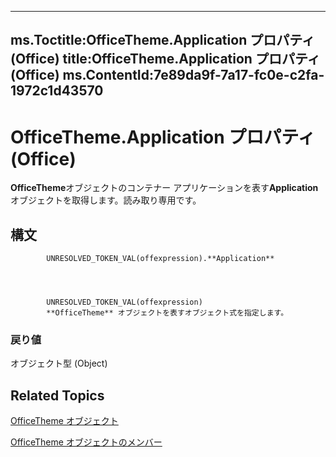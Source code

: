 

---
ms.Toctitle:OfficeTheme.Application プロパティ (Office)
title:OfficeTheme.Application プロパティ (Office)
ms.ContentId:7e89da9f-7a17-fc0e-c2fa-1972c1d43570
---
# OfficeTheme.Application プロパティ (Office)




**OfficeTheme**オブジェクトのコンテナー アプリケーションを表す**Application**オブジェクトを取得します。読み取り専用です。

## 構文

            UNRESOLVED_TOKEN_VAL(offexpression).**Application**




            UNRESOLVED_TOKEN_VAL(offexpression)
            **OfficeTheme** オブジェクトを表すオブジェクト式を指定します。

### 戻り値
オブジェクト型 (Object)





## Related Topics

[OfficeTheme オブジェクト](0cdffd48-30cb-b0e7-d9f6-a4c882f82c8a.md)

[OfficeTheme オブジェクトのメンバー](f905de10-b23d-638a-b170-34ba0bd03cf8.md)




